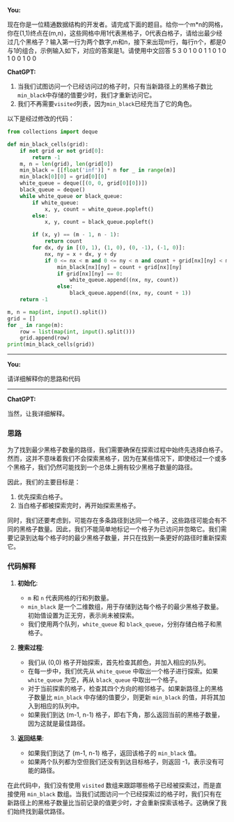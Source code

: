 **You:**

现在你是一位精通数据结构的开发者。请完成下面的题目。给你一个m*n的网格，你在(1,1)终点在(m,n)，这些网格中用1代表黑格子，0代表白格子，请给出最少经过几个黑格子？输入第一行为两个数字,m和n，接下来出现m行，每行n个，都是0与1的组合，示例输入如下，对应的答案是1。请使用中文回答
5 3
0 1 0
0 1 1
0 1 0
1 0 0
1 0 0

**ChatGPT:**

1. 当我们试图访问一个已经访问过的格子时，只有当新路径上的黑格子数比`min_black`中存储的值要少时，我们才重新访问它。
2. 我们不再需要`visited`列表，因为`min_black`已经充当了它的角色。

以下是经过修改的代码：

```python
from collections import deque

def min_black_cells(grid):
    if not grid or not grid[0]:
        return -1
    m, n = len(grid), len(grid[0])
    min_black = [[float('inf')] * n for _ in range(m)]
    min_black[0][0] = grid[0][0]
    white_queue = deque([(0, 0, grid[0][0])])
    black_queue = deque() 
    while white_queue or black_queue:
        if white_queue:
            x, y, count = white_queue.popleft()
        else:
            x, y, count = black_queue.popleft()

        if (x, y) == (m - 1, n - 1):
            return count
        for dx, dy in [(0, 1), (1, 0), (0, -1), (-1, 0)]:
            nx, ny = x + dx, y + dy
            if 0 <= nx < m and 0 <= ny < n and count + grid[nx][ny] < min_black[nx][ny]:
                min_black[nx][ny] = count + grid[nx][ny]
                if grid[nx][ny] == 0:
                    white_queue.append((nx, ny, count))
                else:
                    black_queue.append((nx, ny, count + 1))
    return -1

m, n = map(int, input().split())
grid = []
for _ in range(m):
    row = list(map(int, input().split()))
    grid.append(row)
print(min_black_cells(grid))
```


* * *

**You:**

请详细解释你的思路和代码

* * *

**ChatGPT:**

当然，让我详细解释。

### 思路

为了找到最少黑格子数量的路径，我们需要确保在探索过程中始终先选择白格子。然而，这并不意味着我们不会探索黑格子，因为在某些情况下，即使经过一个或多个黑格子，我们仍然可能找到一个总体上拥有较少黑格子数量的路径。

因此，我们的主要目标是：

1. 优先探索白格子。
2. 当白格子都被探索完时，再开始探索黑格子。

同时，我们还要考虑到，可能存在多条路径到达同一个格子，这些路径可能会有不同的黑格子数量。因此，我们不能简单地标记一个格子为已访问并忽略它。我们需要记录到达每个格子时的最少黑格子数量，并只在找到一条更好的路径时重新探索它。

### 代码解释

1. **初始化**:
    
    * `m` 和 `n` 代表网格的行和列数量。
    * `min_black` 是一个二维数组，用于存储到达每个格子的最少黑格子数量。初始值设置为正无穷，表示尚未被探索。
    * 我们使用两个队列，`white_queue` 和 `black_queue`，分别存储白格子和黑格子。
2. **搜索过程**:
    
    * 我们从 (0,0) 格子开始探索，首先检查其颜色，并加入相应的队列。
    * 在每一步中，我们优先从 `white_queue` 中取出一个格子进行探索。如果 `white_queue` 为空，再从 `black_queue` 中取出一个格子。
    * 对于当前探索的格子，检查其四个方向的相邻格子。如果新路径上的黑格子数量比 `min_black` 中存储的值要少，则更新 `min_black` 的值，并将其加入到相应的队列中。
    * 如果我们到达 (m-1, n-1) 格子，即右下角，那么返回当前的黑格子数量，因为这就是最佳路径。
3. **返回结果**:
    
    * 如果我们到达了 (m-1, n-1) 格子，返回该格子的 `min_black` 值。
    * 如果两个队列都为空但我们还没有到达目标格子，则返回 -1，表示没有可能的路径。

在此代码中，我们没有使用 `visited` 数组来跟踪哪些格子已经被探索过，而是直接使用 `min_black` 数组。当我们试图访问一个已经探索过的格子时，我们只有在新路径上的黑格子数量比当前记录的值更少时，才会重新探索该格子。这确保了我们始终找到最优路径。